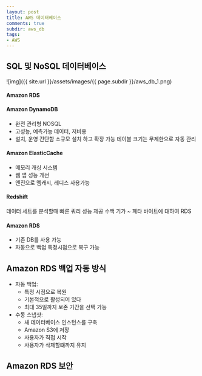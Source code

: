 ```yaml
---
layout: post
title: AWS 데이터베이스
comments: true
subdir: aws_db
tags:
- AWS
---
```


## SQL 및 NoSQL 데이터베이스

![img]({{ site.url }}/assets/images/{{ page.subdir }}/aws_db_1.png)

#### Amazon RDS

#### Amazon DynamoDB
- 완전 관리형 NOSQL
- 고성능, 예측가능 데이터, 저비용
- 설치, 운영 간단함
소규모 설치 하고 확장 가능
테이블 크기는 무제한으로 자동 관리


#### Amazon ElasticCache
- 메모리 캐싱 시스템
- 웹 앱 성능 개선
- 엔진으로 멤캐시, 레디스 사용가능

#### Redshift
데이터 세트를 분석할때 빠른 쿼리 성능 제공
수백 기가 ~ 페타 바이트에 대하여
RDS

#### Amazon RDS
- 기존 DB를 사용 가능
- 자동으로 백업 특정시점으로 복구 가능

## Amazon RDS 백업 자동 방식
- 자동 백업:
  - 특정 시점으로 복원
  - 기본적으로 활성되어 있다
  - 최대 35일까지 보존 기간을 선택 가능
- 수동 스냅샷:
  - 새 데이터베이스 인스턴스를 구축
  - Amazon S3에 저장
  - 사용자가 직접 시작
  - 사용자가 삭제할떄까지 유지

## Amazon RDS 보안
